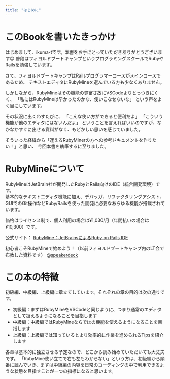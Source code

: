 ```yaml
---
title: "はじめに"
---
```


# このBookを書いたきっかけ

はじめまして、ikuma-tです。本書をお手にとっていただきありがとうございます😊
普段はフィヨルドブートキャンプというプログラミングスクールでRubyやRailsを勉強しています。

さて、フィヨルドブートキャンプはRailsプログラマーコースがメインコースであるため、
テキストエディタにRubyMineを選んでいる方も少なくありません。

しかしながら、RubyMineはその機能の豊富さ故にVSCodeよりとっつきにくく、
「私にはRubyMineは早かったのかな、使いこなせないな」
という声をよく目にしています。

その状況に出くわすたびに、
「こんな使い方ができると便利だよ」
「こういう機能が他のエディタにはないんだよ」
ということを言えればいいのですが、なかなかすぐに出せる資料がなく、もどかしい思いを感じていました。

そういった経緯から「迷えるRubyMinerの方への参考ドキュメントを作りたい！」と思い、
今回本書を執筆するに至りました。

# RubyMineについて

RubyMineはJetBrain社が開発したRubyとRails向けのIDE（統合開発環境）です。  
基本的なテキストエディタ機能に加え、デバッガ、リファクタリングアシスト、GUIでのGit操作などRuby/Railsを使った開発に必要なあらゆる機能が搭載されています。

価格はライセンス制で、個人利用の場合は¥1,030/月（年間払いの場合は¥10,300）です。

公式サイト：
[RubyMine：JetBrainsによるRuby on Rails IDE](https://www.jetbrains.com/ja-jp/ruby/)

初心者こそRubyMineで始めよう！（以前フィヨルドブートキャンプ内のLT会で布教した資料です）
@[speakerdeck](f1c02840455b4d159d18563e517ee6b2)

# この本の特徴

初級編、中級編、上級編に章立てしています。それぞれの章の目的は次の通りです。

- 初級編：まずはRubyMineをVSCodeと同じように、つまり通常のエディタとして扱えるようになることを目指します
- 中級編：中級編ではRubyMineならではの機能を使えるようになることを目指します
- 上級編：上級編では知っているとより効率的に作業を進められるTipsを紹介します

各章は基本的に独立させる予定なので、どこから読み始めていただいても大丈夫です。
「RubyMine使い立てで右も左もわからない」という方は、初級編から順番に読んでいき、まずは中級編の内容を日常のコーディングの中で利用できるような状態を目指すことが一つの指標になると思います。
